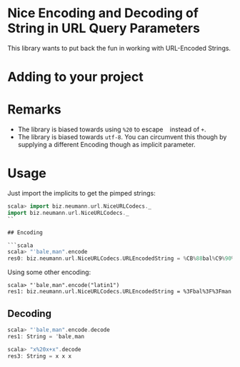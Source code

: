# Nice Encoding and Decoding of String in URL Query Parameters

This library wants to put back the fun in working with URL-Encoded Strings.

# Adding to your project

# Remarks

* The library is biased towards using `%20` to escape ` ` instead of `+`.
* The library is biased towards `utf-8`. You can circumvent this though by supplying a different Encoding though as implicit parameter.

# Usage
Just import the implicits to get the pimped strings:

```scala
scala> import biz.neumann.url.NiceURLCodecs._
import biz.neumann.url.NiceURLCodecs._
``

## Encoding

```scala
scala> "ˈbalɐˌman".encode
res0: biz.neumann.url.NiceURLCodecs.URLEncodedString = %CB%88bal%C9%90%CB%8Cman
```

Using some other encoding:
```
scala> "ˈbalɐˌman".encode("latin1")
res1: biz.neumann.url.NiceURLCodecs.URLEncodedString = %3Fbal%3F%3Fman
```
## Decoding

```scala
scala> "ˈbalɐˌman".encode.decode
res1: String = ˈbalɐˌman

scala> "x%20x+x".decode
res3: String = x x x
```

